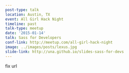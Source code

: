```yaml
---
post-type: talk
location: Austin, TX
event: All Girl Hack Night
timeline: past
talk-type: meetup
date: '2015-01-14'
talk: Sass for Developers
conf-link: http://meetup.com/all-girl-hack-night
image: ../images/posts/lexus.jpg
slide-link: http://una.github.io/slides-sass-for-devs
---
```


fix url
